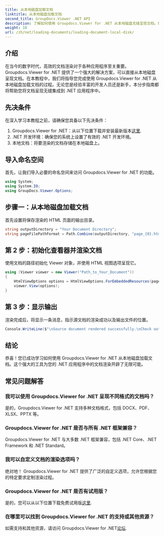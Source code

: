 ```yaml
---
title: 从本地磁盘加载文档
linktitle: 从本地磁盘加载文档
second_title: GroupDocs.Viewer .NET API
description: 了解如何使用 Groupdocs.Viewer for .NET 从本地磁盘无缝呈现文档。使用高效的文档增强您的 .NET 应用程序。
weight: 10
url: /zh/net/loading-documents/loading-document-local-disk/
---
```

## 介绍
在当今的数字时代，高效的文档渲染对于各种应用程序至关重要。 Groupdocs.Viewer for .NET 提供了一个强大的解决方案，可以直接从本地磁盘呈现文档。在本教程中，我们将指导您完成使用 Groupdocs.Viewer for .NET 从本地磁盘加载文档的过程。无论您是经验丰富的开发人员还是新手，本分步指南都将帮助您将文档呈现无缝集成到 .NET 应用程序中。
## 先决条件
在深入学习本教程之前，请确保您具备以下先决条件：
1.  Groupdocs.Viewer for .NET：从以下位置下载并安装最新版本[这里](https://releases.groupdocs.com/viewer/net/).
2. .NET 开发环境：确保您的系统上设置了有效的 .NET 开发环境。
3. 本地文档：将要渲染的文档存储在本地磁盘上。

## 导入命名空间
首先，让我们导入必要的命名空间来访问 Groupdocs.Viewer for .NET 的功能。
```csharp
using System;
using System.IO;
using GroupDocs.Viewer.Options;
```
## 步骤一：从本地磁盘加载文档
首先设置将保存渲染的 HTML 页面的输出目录。
```csharp
string outputDirectory = "Your Document Directory";
string pageFilePathFormat = Path.Combine(outputDirectory, "page_{0}.html");
```
## 第 2 步：初始化查看器并渲染文档
使用文档的路径初始化 Viewer 对象，并使用 HTML 视图选项呈现它。
```csharp
using (Viewer viewer = new Viewer("Path_to_Your_Document"))
{
    HtmlViewOptions options = HtmlViewOptions.ForEmbeddedResources(pageFilePathFormat);
    viewer.View(options);
}
```
## 第 3 步：显示输出
渲染完成后，将显示一条消息，指示源文档的渲染成功以及输出文件的位置。
```csharp
Console.WriteLine($"\nSource document rendered successfully.\nCheck output in {outputDirectory}.");
```

## 结论
恭喜！您已成功学习如何使用 Groupdocs.Viewer for .NET 从本地磁盘加载文档。这个强大的工具为您的 .NET 应用程序中的文档渲染开辟了无限可能。
## 常见问题解答
### 我可以使用 Groupdocs.Viewer for .NET 呈现不同格式的文档吗？
是的，Groupdocs.Viewer for .NET 支持多种文档格式，包括 DOCX、PDF、XLSX、PPTX 等。
### Groupdocs.Viewer for .NET 是否与所有 .NET 框架兼容？
Groupdocs.Viewer for .NET 与大多数 .NET 框架兼容，包括 .NET Core、.NET Framework 和 .NET Standard。
### 我可以自定义文档的渲染选项吗？
绝对地！ Groupdocs.Viewer for .NET 提供了广泛的自定义选项，允许您根据您的特定要求定制渲染过程。
### Groupdocs.Viewer for .NET 是否有试用版？
是的，您可以从以下位置下载免费试用版[这里](https://releases.groupdocs.com/).
### 在哪里可以找到 Groupdocs.Viewer for .NET 的支持或其他资源？
如需支持和其他资源，请访问 Groupdocs.Viewer for .NET[论坛](https://forum.groupdocs.com/c/viewer/9).